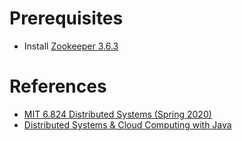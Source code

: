 # Prerequisites
- Install [Zookeeper 3.6.3](https://dlcdn.apache.org/zookeeper/zookeeper-3.6.3/apache-zookeeper-3.6.3-bin.tar.gz)


# References
- [MIT 6.824 Distributed Systems (Spring 2020)](https://www.youtube.com/playlist?list=PLrw6a1wE39_tb2fErI4-WkMbsvGQk9_UB)
- [Distributed Systems & Cloud Computing with Java](https://www.udemy.com/course/distributed-systems-cloud-computing-with-java/)
